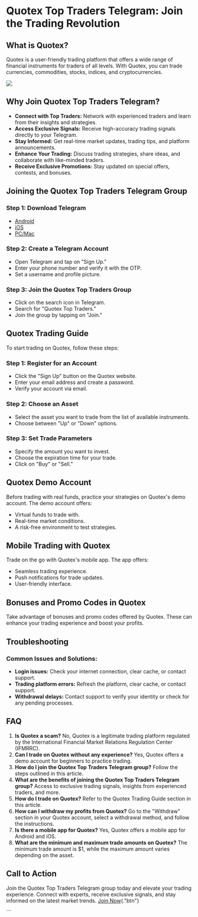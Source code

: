 # Quotex Top Traders Telegram: Join the Trading Revolution

## What is Quotex?

Quotex is a user-friendly trading platform that offers a wide range of
financial instruments for traders of all levels. With Quotex, you can
trade currencies, commodities, stocks, indices, and cryptocurrencies.

[![](https://static.quotex.io/files/8_en/300_250.jpg)](https://traff.sbs/brokerqxsignupf)

## Why Join Quotex Top Traders Telegram?

-   **Connect with Top Traders:** Network with experienced traders and
    learn from their insights and strategies.
-   **Access Exclusive Signals:** Receive high-accuracy trading signals
    directly to your Telegram.
-   **Stay Informed:** Get real-time market updates, trading tips, and
    platform announcements.
-   **Enhance Your Trading:** Discuss trading strategies, share ideas,
    and collaborate with like-minded traders.
-   **Receive Exclusive Promotions:** Stay updated on special offers,
    contests, and bonuses.

## Joining the Quotex Top Traders Telegram Group

### Step 1: Download Telegram

-   [Android](\%22https://telegram.org/android/\%22)
-   [iOS](\%22https://telegram.org/ios\%22)
-   [PC/Mac](\%22https://telegram.org/desktop\%22)

### Step 2: Create a Telegram Account

-   Open Telegram and tap on "Sign Up."
-   Enter your phone number and verify it with the OTP.
-   Set a username and profile picture.

### Step 3: Join the Quotex Top Traders Group

-   Click on the search icon in Telegram.
-   Search for "Quotex Top Traders."
-   Join the group by tapping on "Join."

## Quotex Trading Guide

To start trading on Quotex, follow these steps:

### Step 1: Register for an Account

-   Click the "Sign Up" button on the Quotex website.
-   Enter your email address and create a password.
-   Verify your account via email.

### Step 2: Choose an Asset

-   Select the asset you want to trade from the list of available
    instruments.
-   Choose between "Up" or "Down" options.

### Step 3: Set Trade Parameters

-   Specify the amount you want to invest.
-   Choose the expiration time for your trade.
-   Click on "Buy" or "Sell."

## Quotex Demo Account

Before trading with real funds, practice your strategies on Quotex\'s
demo account. The demo account offers:

-   Virtual funds to trade with.
-   Real-time market conditions.
-   A risk-free environment to test strategies.

## Mobile Trading with Quotex

Trade on the go with Quotex\'s mobile app. The app offers:

-   Seamless trading experience.
-   Push notifications for trade updates.
-   User-friendly interface.

## Bonuses and Promo Codes in Quotex

Take advantage of bonuses and promo codes offered by Quotex. These can
enhance your trading experience and boost your profits.

## Troubleshooting

### Common Issues and Solutions:

-   **Login issues:** Check your internet connection, clear cache, or
    contact support.
-   **Trading platform errors:** Refresh the platform, clear cache, or
    contact support.
-   **Withdrawal delays:** Contact support to verify your identity or
    check for any pending processes.

## FAQ

1.  **Is Quotex a scam?** No, Quotex is a legitimate trading platform
    regulated by the International Financial Market Relations Regulation
    Center (IFMRRC).
2.  **Can I trade on Quotex without any experience?** Yes, Quotex offers
    a demo account for beginners to practice trading.
3.  **How do I join the Quotex Top Traders Telegram group?** Follow the
    steps outlined in this article.
4.  **What are the benefits of joining the Quotex Top Traders Telegram
    group?** Access to exclusive trading signals, insights from
    experienced traders, and more.
5.  **How do I trade on Quotex?** Refer to the Quotex Trading Guide
    section in this article.
6.  **How can I withdraw my profits from Quotex?** Go to the
    "Withdraw" section in your Quotex account, select a withdrawal
    method, and follow the instructions.
7.  **Is there a mobile app for Quotex?** Yes, Quotex offers a mobile
    app for Android and iOS.
8.  **What are the minimum and maximum trade amounts on Quotex?** The
    minimum trade amount is \$1, while the maximum amount varies
    depending on the asset.

## Call to Action

Join the Quotex Top Traders Telegram group today and elevate your
trading experience. Connect with experts, receive exclusive signals, and
stay informed on the latest market trends. [Join
Now](\%22https://traff.sbs/brokerqxsignup.use\%22){."btn"}

\`\`\`

